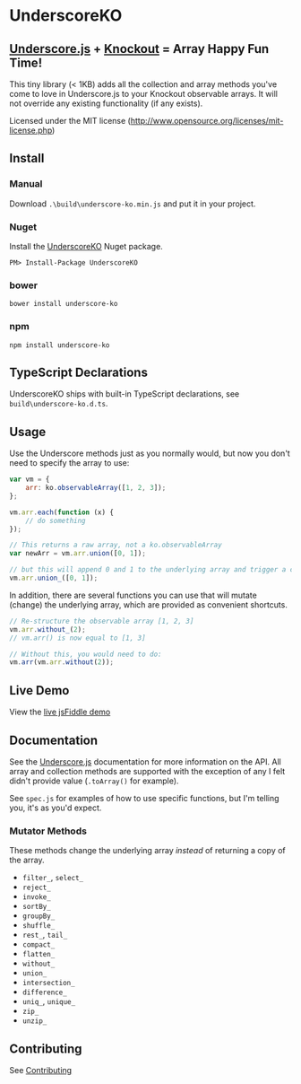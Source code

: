 # UnderscoreKO

## [Underscore.js](http://documentcloud.github.com/underscore/) + [Knockout](http://knockoutjs.com) = Array Happy Fun Time!

This tiny library (< 1KB) adds all the collection and array methods you've come to love in Underscore.js to your Knockout observable arrays. It will not override any existing functionality (if any exists).

Licensed under the MIT license (http://www.opensource.org/licenses/mit-license.php)

## Install

### Manual

Download `.\build\underscore-ko.min.js` and put it in your project.

### Nuget

Install the [UnderscoreKO](http://nuget.org/packages/UnderscoreKO) Nuget package.

    PM> Install-Package UnderscoreKO

### bower

    bower install underscore-ko
    
### npm ###

    npm install underscore-ko

## TypeScript Declarations

UnderscoreKO ships with built-in TypeScript declarations, see `build\underscore-ko.d.ts`.

## Usage

Use the Underscore methods just as you normally would, but now you don't need to specify the array to use:

```js
var vm = {
    arr: ko.observableArray([1, 2, 3]);
};

vm.arr.each(function (x) {
    // do something
});

// This returns a raw array, not a ko.observableArray
var newArr = vm.arr.union([0, 1]);

// but this will append 0 and 1 to the underlying array and trigger a change notification
vm.arr.union_([0, 1]);
```

In addition, there are several functions you can use that will mutate (change) the underlying array, which are provided as convenient shortcuts.

```js
// Re-structure the observable array [1, 2, 3]
vm.arr.without_(2);
// vm.arr() is now equal to [1, 3]

// Without this, you would need to do:
vm.arr(vm.arr.without(2));
```

## Live Demo ##

View the [live jsFiddle demo](http://jsfiddle.net/kamranayub/exnqe/)

## Documentation ##

See the [Underscore.js](http://underscorejs.org/) documentation for more information on the API. All array and collection methods are supported with the exception of any I felt didn't provide value (`.toArray()` for example).

See `spec.js` for examples of how to use specific functions, but I'm telling you, it's as you'd expect.

### Mutator Methods

These methods change the underlying array *instead* of returning a copy of the array.

* `filter_`, `select_`
* `reject_`
* `invoke_`
* `sortBy_`
* `groupBy_`
* `shuffle_`
* `rest_`, `tail_`
* `compact_`
* `flatten_`
* `without_`
* `union_`
* `intersection_`
* `difference_`
* `uniq_`, `unique_`
* `zip_`
* `unzip_`

## Contributing

See [Contributing](CONTRIBUTING.md)
